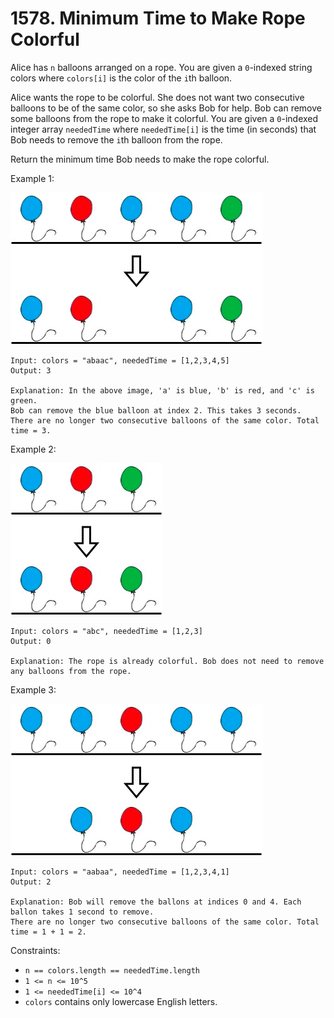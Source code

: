 # 1578. Minimum Time to Make Rope Colorful

Alice has `n` balloons arranged on a rope. You are given a `0`-indexed string colors where `colors[i]` is the color of the `i`th balloon.

Alice wants the rope to be colorful. She does not want two consecutive balloons to be of the same color, so she asks Bob for help. Bob can remove some balloons from the rope to make it colorful. You are given a `0`-indexed integer array `neededTime` where `neededTime[i]` is the time (in seconds) that Bob needs to remove the `i`th balloon from the rope.

Return the minimum time Bob needs to make the rope colorful.

Example 1:

![](example_1.png)

    Input: colors = "abaac", neededTime = [1,2,3,4,5]
    Output: 3

    Explanation: In the above image, 'a' is blue, 'b' is red, and 'c' is green.
    Bob can remove the blue balloon at index 2. This takes 3 seconds.
    There are no longer two consecutive balloons of the same color. Total time = 3.

Example 2:

![](example_2.png)

    Input: colors = "abc", neededTime = [1,2,3]
    Output: 0
    
    Explanation: The rope is already colorful. Bob does not need to remove any balloons from the rope.

Example 3:

![](example_3.png)

    Input: colors = "aabaa", neededTime = [1,2,3,4,1]
    Output: 2

    Explanation: Bob will remove the ballons at indices 0 and 4. Each ballon takes 1 second to remove.
    There are no longer two consecutive balloons of the same color. Total time = 1 + 1 = 2.

Constraints:

- `n == colors.length == neededTime.length`
- `1 <= n <= 10^5`
- `1 <= neededTime[i] <= 10^4`
- `colors` contains only lowercase English letters.